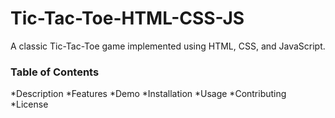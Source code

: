 # Tic-Tac-Toe-HTML-CSS-JS
A classic Tic-Tac-Toe game implemented using HTML, CSS, and JavaScript.
### Table of Contents
*Description
*Features
*Demo
*Installation
*Usage
*Contributing
*License
